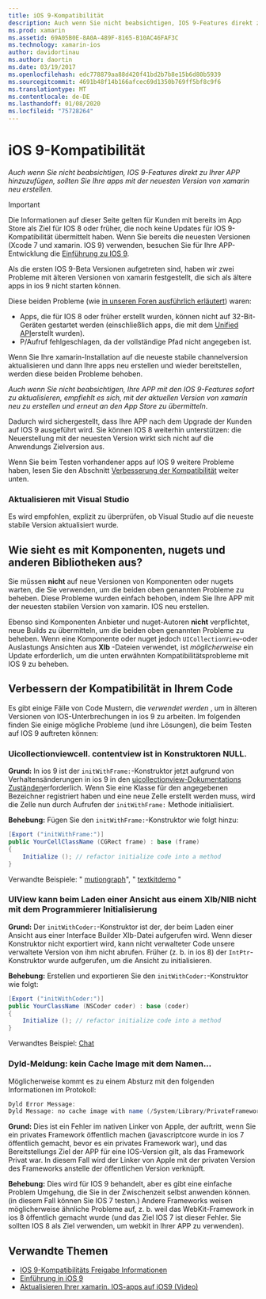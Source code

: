 ```yaml
---
title: iOS 9-Kompatibilität
description: Auch wenn Sie nicht beabsichtigen, IOS 9-Features direkt zu Ihrer APP hinzuzufügen, sollten Sie Ihre apps mit der neuesten Version von xamarin neu erstellen.
ms.prod: xamarin
ms.assetid: 69A05B0E-8A0A-489F-8165-B10AC46FAF3C
ms.technology: xamarin-ios
author: davidortinau
ms.author: daortin
ms.date: 03/19/2017
ms.openlocfilehash: edc778879aa88d420f41bd2b7b8e15b6d80b5939
ms.sourcegitcommit: 4691b48f14b166afcec69d1350b769ff5bf8c9f6
ms.translationtype: MT
ms.contentlocale: de-DE
ms.lasthandoff: 01/08/2020
ms.locfileid: "75728264"
---
```

# <a name="ios-9-compatibility"></a>iOS 9-Kompatibilität

_Auch wenn Sie nicht beabsichtigen, IOS 9-Features direkt zu Ihrer APP hinzuzufügen, sollten Sie Ihre apps mit der neuesten Version von xamarin neu erstellen._

> [!IMPORTANT]
> Die Informationen auf dieser Seite gelten für Kunden mit bereits im App Store als Ziel für IOS 8 oder früher, die noch keine Updates für IOS 9-Kompatibilität übermittelt haben. Wenn Sie bereits die neuesten Versionen (Xcode 7 und xamarin. IOS 9) verwenden, besuchen Sie für Ihre APP-Entwicklung die [Einführung zu IOS 9](~/ios/platform/introduction-to-ios9/index.md).

Als die ersten IOS 9-Beta Versionen aufgetreten sind, haben wir zwei Probleme mit älteren Versionen von xamarin festgestellt, die sich als ältere apps in ios 9 nicht starten können.

Diese beiden Probleme (wie [in unseren Foren ausführlich erläutert](https://forums.xamarin.com/discussion/comment/131529/#Comment_131529)) waren:

- Apps, die für IOS 8 oder früher erstellt wurden, können nicht auf 32-Bit-Geräten gestartet werden (einschließlich apps, die mit dem [Unified API](~/cross-platform/macios/unified/index.md)erstellt wurden).
- P/Aufruf fehlgeschlagen, da der vollständige Pfad nicht angegeben ist.

Wenn Sie Ihre xamarin-Installation auf die neueste stabile channelversion aktualisieren und dann Ihre apps neu erstellen und wieder bereitstellen, werden diese beiden Probleme behoben.

_Auch wenn Sie nicht beabsichtigen, Ihre APP mit den IOS 9-Features sofort zu aktualisieren, empfiehlt es sich, mit der aktuellen Version von xamarin neu zu erstellen und erneut an den App Store zu übermitteln_.

Dadurch wird sichergestellt, dass Ihre APP nach dem Upgrade der Kunden auf IOS 9 ausgeführt wird.
Sie können IOS 8 weiterhin unterstützen: die Neuerstellung mit der neuesten Version wirkt sich nicht auf die Anwendungs Zielversion aus.

Wenn Sie beim Testen vorhandener apps auf IOS 9 weitere Probleme haben, lesen Sie den Abschnitt [Verbesserung der Kompatibilität](#compat) weiter unten.

### <a name="updating-with-visual-studio"></a>Aktualisieren mit Visual Studio

Es wird empfohlen, explizit zu überprüfen, ob Visual Studio auf die neueste stabile Version aktualisiert wurde.

## <a name="what-about-components-nugets-and-other-libraries"></a>Wie sieht es mit Komponenten, nugets und anderen Bibliotheken aus?

Sie müssen **nicht** auf neue Versionen von Komponenten oder nugets warten, die Sie verwenden, um die beiden oben genannten Probleme zu beheben.
Diese Probleme wurden einfach behoben, indem Sie Ihre APP mit der neuesten stabilen Version von xamarin. IOS neu erstellen.

Ebenso sind Komponenten Anbieter und nuget-Autoren **nicht** verpflichtet, neue Builds zu übermitteln, um die beiden oben genannten Probleme zu beheben. Wenn eine Komponente oder nuget jedoch `UICollectionView`-oder Auslastungs Ansichten aus **XIb** -Dateien verwendet, ist *möglicherweise* ein Update erforderlich, um die unten erwähnten Kompatibilitätsprobleme mit IOS 9 zu beheben.

<a name="compat" />

## <a name="improving-compatibility-in-your-code"></a>Verbessern der Kompatibilität in Ihrem Code

Es gibt einige Fälle von Code Mustern, die *verwendet werden* , um in älteren Versionen von IOS-Unterbrechungen in ios 9 zu arbeiten. Im folgenden finden Sie einige mögliche Probleme (und ihre Lösungen), die beim Testen auf IOS 9 auftreten können:

### <a name="uicollectionviewcellcontentview-is-null-in-constructors"></a>Uicollectionviewcell. contentview ist in Konstruktoren NULL.

**Grund:** In ios 9 ist der `initWithFrame:`-Konstruktor jetzt aufgrund von Verhaltensänderungen in ios 9 in den [uicollectionview-Dokumentations Zuständen](https://developer.apple.com/library/ios/documentation/UIKit/Reference/UICollectionView_class/#//apple_ref/occ/instm/UICollectionView/dequeueReusableCellWithReuseIdentifier:forIndexPath)erforderlich. Wenn Sie eine Klasse für den angegebenen Bezeichner registriert haben und eine neue Zelle erstellt werden muss, wird die Zelle nun durch Aufrufen der `initWithFrame:` Methode initialisiert.

**Behebung:** Fügen Sie den `initWithFrame:`-Konstruktor wie folgt hinzu:

```csharp
[Export ("initWithFrame:")]
public YourCellClassName (CGRect frame) : base (frame)
{
    Initialize (); // refactor initialize code into a method
}
```

Verwandte Beispiele: " [mutiongraph](https://github.com/xamarin/monotouch-samples/commit/3c1b7a4170c001e7290db9babb2b7a6dddeb8bcb)", " [textkitdemo](https://github.com/xamarin/monotouch-samples/commit/23ea01b37326963b5ebf68bbcc1edd51c66a28d6) "

### <a name="uiview-fails-to-init-with-coder-when-loading-a-view-from-a-xibnib"></a>UIView kann beim Laden einer Ansicht aus einem XIb/NIB nicht mit dem Programmierer Initialisierung

**Grund:** Der `initWithCoder:`-Konstruktor ist der, der beim Laden einer Ansicht aus einer Interface Builder XIb-Datei aufgerufen wird. Wenn dieser Konstruktor nicht exportiert wird, kann nicht verwalteter Code unsere verwaltete Version von ihm nicht abrufen. Früher (z. b. in ios 8) der `IntPtr`-Konstruktor wurde aufgerufen, um die Ansicht zu initialisieren.

**Behebung:** Erstellen und exportieren Sie den `initWithCoder:`-Konstruktor wie folgt:

```csharp
[Export ("initWithCoder:")]
public YourClassName (NSCoder coder) : base (coder)
{
    Initialize (); // refactor initialize code into a method
}
```

Verwandtes Beispiel: [Chat](https://github.com/xamarin/monotouch-samples/commit/7b81138d52e5f3f1aa3769fcb08f46122e9b6a88)

### <a name="dyld-message-no-cache-image-with-name"></a>Dyld-Meldung: kein Cache Image mit dem Namen...

Möglicherweise kommt es zu einem Absturz mit den folgenden Informationen im Protokoll:

```csharp
Dyld Error Message:
Dyld Message: no cache image with name (/System/Library/PrivateFrameworks/JavaScriptCore.framework/JavaScriptCore)
```

**Grund:** Dies ist ein Fehler im nativen Linker von Apple, der auftritt, wenn Sie ein privates Framework öffentlich machen (javascriptcore wurde in ios 7 öffentlich gemacht, bevor es ein privates Framework war), und das Bereitstellungs Ziel der APP für eine IOS-Version gilt, als das Framework Privat war. In diesem Fall wird der Linker von Apple mit der privaten Version des Frameworks anstelle der öffentlichen Version verknüpft.

**Behebung:** Dies wird für IOS 9 behandelt, aber es gibt eine einfache Problem Umgehung, die Sie in der Zwischenzeit selbst anwenden können. (in diesem Fall können Sie IOS 7 testen.) Andere Frameworks weisen möglicherweise ähnliche Probleme auf, z. b. weil das WebKit-Framework in ios 8 öffentlich gemacht wurde (und das Ziel IOS 7 ist dieser Fehler. Sie sollten IOS 8 als Ziel verwenden, um webkit in Ihrer APP zu verwenden).

## <a name="related-links"></a>Verwandte Themen

- [IOS 9-Kompatibilitäts Freigabe Informationen](https://releases.xamarin.com/ios-hotfix-for-ios-9-preview-xcode-6/)
- [Einführung in iOS 9](~/ios/platform/introduction-to-ios9/index.md)
- [Aktualisieren Ihrer xamarin. IOS-apps auf iOS9 (Video)](https://university.xamarin.com/lightninglectures/Updating-your-XamariniOS-apps-to-iOS9)
